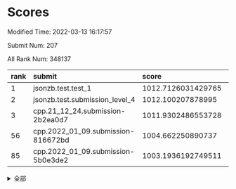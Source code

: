 # Scores

Modified Time: 2022-03-13 16:17:57

Submit Num: 207

All Rank Num: 348137

| rank |               submit               |       score        |       sigma        | pk_num |
| :--- | :--------------------------------- | :----------------- | :----------------- | :----- |
| 1    | jsonzb.test.test_1                 | 1012.7126031429765 | 0.8038651590242021 | 6726   |
| 2    | jsonzb.test.submission_level_4     | 1012.100207878995  | 0.8046930200658463 | 6731   |
| 3    | cpp.21_12_24.submission-2b2ea0d7   | 1011.9302486553728 | 0.7791929848035215 | 6729   |
| 56   | cpp.2022_01_09.submission-816672bd | 1004.662250890737  | 0.7184446163880371 | 6730   |
| 85   | cpp.2022_01_09.submission-5b0e3de2 | 1003.1936192749511 | 0.7255820421859626 | 6727   |


<details>
<summary>全部</summary>

| rank |                 submit                 |       score        |       sigma        | pk_num |
| :--- | :------------------------------------- | :----------------- | :----------------- | :----- |
| 1    | jsonzb.test.test_1                     | 1012.7126031429765 | 0.8038651590242021 | 6726   |
| 2    | jsonzb.test.submission_level_4         | 1012.100207878995  | 0.8046930200658463 | 6731   |
| 3    | cpp.21_12_24.submission-2b2ea0d7       | 1011.9302486553728 | 0.7791929848035215 | 6729   |
| 4    | gobigger.level_3.submission_level_3_16 | 1011.4068322422509 | 0.7530957300417717 | 6728   |
| 5    | gobigger.level_3.submission_level_3_15 | 1011.2955405206094 | 0.7699759173460755 | 6728   |
| 6    | gobigger.level_3.submission_level_3_34 | 1011.2866111933928 | 0.7814535970232286 | 6730   |
| 7    | gobigger.level_3.submission_level_3_6  | 1011.2775146955545 | 0.8083901796843841 | 6733   |
| 8    | gobigger.level_3.submission_level_3_30 | 1010.9738044243263 | 0.7685155127797783 | 6727   |
| 9    | gobigger.level_3.submission_level_3_11 | 1010.7344388850412 | 0.7455076306456124 | 6733   |
| 10   | gobigger.level_3.submission_level_3_26 | 1010.6930872745296 | 0.76947107300107   | 6728   |
| 11   | gobigger.level_3.submission_level_3_13 | 1010.6806538803731 | 0.7684795779465565 | 6725   |
| 12   | gobigger.level_3.submission_level_3_43 | 1010.565138925042  | 0.7373925614359725 | 6728   |
| 13   | gobigger.level_3.submission_level_3_0  | 1010.5432574490688 | 0.7722101752105462 | 6721   |
| 14   | gobigger.level_3.submission_level_3_48 | 1010.492614894002  | 0.7622174323418439 | 6722   |
| 15   | gobigger.level_3.submission_level_3_20 | 1010.4516576926671 | 0.7738170379801742 | 6732   |
| 16   | gobigger.level_3.submission_level_3_42 | 1010.4048574453794 | 0.7558302247865752 | 6726   |
| 17   | gobigger.level_3.submission_level_3_27 | 1010.3947905951655 | 0.7620560584732776 | 6734   |
| 18   | gobigger.level_3.submission_level_3_22 | 1010.3241289811677 | 0.7487455554103797 | 6729   |
| 19   | gobigger.level_3.submission_level_3_38 | 1010.2568425236825 | 0.7616231467215551 | 6727   |
| 20   | gobigger.level_3.submission_level_3_19 | 1010.2113531974043 | 0.7528155057193671 | 6727   |
| 21   | gobigger.level_3.submission_level_3_41 | 1010.1975223692231 | 0.7550687680945037 | 6726   |
| 22   | gobigger.level_3.submission_level_3_28 | 1010.1694038882134 | 0.7607916949754584 | 6730   |
| 23   | gobigger.level_3.submission_level_3_39 | 1010.1412590627034 | 0.7804359273713372 | 6722   |
| 24   | gobigger.level_3.submission_level_3_36 | 1010.0833559564279 | 0.7682939508004855 | 6727   |
| 25   | gobigger.level_3.submission_level_3_49 | 1010.0598410965212 | 0.7567841657322386 | 6730   |
| 26   | gobigger.level_3.submission_level_3_25 | 1010.0399357732073 | 0.7664621136296683 | 6729   |
| 27   | gobigger.level_3.submission_level_3_29 | 1009.9999926073974 | 0.7605023947979086 | 6724   |
| 28   | gobigger.level_3.submission_level_3_9  | 1009.9450311191224 | 0.7677482162036527 | 6720   |
| 29   | gobigger.level_3.submission_level_3_33 | 1009.9329303823706 | 0.7774510044771131 | 6728   |
| 30   | gobigger.level_3.submission_level_3_17 | 1009.8998033816737 | 0.7500520613452982 | 6730   |
| 31   | gobigger.level_3.submission_level_3_4  | 1009.8514054469284 | 0.7668595734754471 | 6732   |
| 32   | gobigger.level_3.submission_level_3_7  | 1009.8292031157847 | 0.7481886156705212 | 6722   |
| 33   | gobigger.level_3.submission_level_3_3  | 1009.8104575638123 | 0.7497360754473709 | 6725   |
| 34   | gobigger.level_3.submission_level_3_21 | 1009.7618867722464 | 0.7487133171570223 | 6727   |
| 35   | gobigger.level_3.submission_level_3_46 | 1009.7377097208338 | 0.732397479047869  | 6728   |
| 36   | gobigger.level_3.submission_level_3_14 | 1009.7298398013838 | 0.7536262206943245 | 6727   |
| 37   | gobigger.level_3.submission_level_3_12 | 1009.7187490706054 | 0.7596950579587819 | 6727   |
| 38   | gobigger.level_3.submission_level_3_37 | 1009.7118233077734 | 0.7629861661426081 | 6725   |
| 39   | gobigger.level_3.submission_level_3_2  | 1009.6261875466187 | 0.7456407354034194 | 6727   |
| 40   | gobigger.level_3.submission_level_3_18 | 1009.562625722977  | 0.7346182868684658 | 6730   |
| 41   | gobigger.level_3.submission_level_3_47 | 1009.5485102346188 | 0.7438932274229892 | 6732   |
| 42   | gobigger.level_3.submission_level_3_32 | 1009.4497299797902 | 0.735310741911853  | 6726   |
| 43   | gobigger.level_3.submission_level_3_10 | 1009.3549049159902 | 0.7541145038216835 | 6729   |
| 44   | gobigger.level_3.submission_level_3_44 | 1009.3389062651979 | 0.7474790479807375 | 6728   |
| 45   | gobigger.level_3.submission_level_3_1  | 1009.2987474137286 | 0.7316773385311377 | 6728   |
| 46   | gobigger.level_3.submission_level_3_24 | 1009.2837040697509 | 0.735073902124095  | 6727   |
| 47   | gobigger.level_3.submission_level_3_45 | 1009.2237926644818 | 0.7586550603566794 | 6733   |
| 48   | gobigger.level_3.submission_level_3_23 | 1009.180592985962  | 0.754178163358192  | 6729   |
| 49   | gobigger.level_3.submission_level_3_40 | 1009.1772473961242 | 0.7447568490781789 | 6727   |
| 50   | gobigger.level_3.submission_level_3_8  | 1008.888034470301  | 0.7426932655613612 | 6728   |
| 51   | gobigger.level_3.submission_level_3_35 | 1008.8080334152493 | 0.7541643552270818 | 6727   |
| 52   | gobigger.level_3.submission_level_3_5  | 1008.6137349619124 | 0.741595138294381  | 6726   |
| 53   | gobigger.level_3.submission_level_3_31 | 1008.3237357179264 | 0.7399547275962065 | 6731   |
| 54   | gobigger.level_1.submission_level_1_36 | 1005.2415369280716 | 0.7327868196068912 | 6727   |
| 55   | gobigger.level_1.submission_level_1_21 | 1004.9189711073919 | 0.7236395447255068 | 6727   |
| 56   | cpp.2022_01_09.submission-816672bd     | 1004.662250890737  | 0.7184446163880371 | 6730   |
| 57   | gobigger.level_1.submission_level_1_26 | 1004.5846172814759 | 0.7213693049115886 | 6731   |
| 58   | gobigger.level_1.submission_level_1_12 | 1004.4318233529227 | 0.7205929981483159 | 6723   |
| 59   | gobigger.level_1.submission_level_1_8  | 1004.4204839363721 | 0.7219811769299012 | 6725   |
| 60   | gobigger.level_1.submission_level_1_34 | 1004.3115640968045 | 0.7317608675550096 | 6728   |
| 61   | gobigger.level_1.submission_level_1_28 | 1004.279136973298  | 0.7072246496462351 | 6731   |
| 62   | gobigger.level_1.submission_level_1_18 | 1004.2785422659935 | 0.7229158337962635 | 6723   |
| 63   | gobigger.level_1.submission_level_1_7  | 1004.2734710733773 | 0.7134323404105616 | 6733   |
| 64   | gobigger.level_1.submission_level_1_0  | 1004.2693683064621 | 0.7144861507454702 | 6732   |
| 65   | gobigger.level_1.submission_level_1_2  | 1004.1717303147517 | 0.7157036647435505 | 6730   |
| 66   | gobigger.level_1.submission_level_1_16 | 1004.1663263356531 | 0.7243921731881903 | 6724   |
| 67   | gobigger.level_1.submission_level_1_49 | 1004.1499827747308 | 0.7260197007268726 | 6727   |
| 68   | gobigger.level_1.submission_level_1_13 | 1004.124449369355  | 0.7084156501703689 | 6728   |
| 69   | gobigger.level_1.submission_level_1_45 | 1003.9111949730197 | 0.7203713779255965 | 6727   |
| 70   | gobigger.level_1.submission_level_1_17 | 1003.7142979565409 | 0.7065544849603546 | 6729   |
| 71   | gobigger.level_1.submission_level_1_4  | 1003.6917877210951 | 0.718579027653382  | 6722   |
| 72   | gobigger.level_1.submission_level_1_29 | 1003.6658094501486 | 0.7295578958110962 | 6726   |
| 73   | gobigger.level_1.submission_level_1_11 | 1003.643573760162  | 0.7056665746640349 | 6729   |
| 74   | gobigger.level_1.submission_level_1_39 | 1003.5903935134816 | 0.7212598661872084 | 6726   |
| 75   | gobigger.level_1.submission_level_1_31 | 1003.5614725200933 | 0.7153929281360127 | 6726   |
| 76   | gobigger.level_1.submission_level_1_9  | 1003.463592462337  | 0.718393548597719  | 6728   |
| 77   | gobigger.level_1.submission_level_1_43 | 1003.4461879559752 | 0.7170205056895238 | 6731   |
| 78   | gobigger.level_1.submission_level_1_23 | 1003.4269584326411 | 0.7108099128519025 | 6731   |
| 79   | gobigger.level_1.submission_level_1_32 | 1003.3759213284952 | 0.7180103366657579 | 6725   |
| 80   | gobigger.level_1.submission_level_1_41 | 1003.3285457089537 | 0.7119451386252721 | 6728   |
| 81   | gobigger.level_1.submission_level_1_1  | 1003.2524161644037 | 0.7160258631408071 | 6730   |
| 82   | gobigger.level_1.submission_level_1_40 | 1003.2412272303684 | 0.7149436394880451 | 6729   |
| 83   | gobigger.level_1.submission_level_1_44 | 1003.2289014427031 | 0.7104404715636777 | 6730   |
| 84   | gobigger.level_1.submission_level_1_5  | 1003.1996537725225 | 0.7170637741410288 | 6729   |
| 85   | cpp.2022_01_09.submission-5b0e3de2     | 1003.1936192749511 | 0.7255820421859626 | 6727   |
| 86   | gobigger.level_1.submission_level_1_48 | 1003.1816666327398 | 0.7175679314792023 | 6726   |
| 87   | gobigger.level_1.submission_level_1_6  | 1003.0776453006891 | 0.7078539483166076 | 6731   |
| 88   | gobigger.level_1.submission_level_1_46 | 1003.0626706916381 | 0.7091377347900613 | 6726   |
| 89   | gobigger.level_1.submission_level_1_15 | 1002.9758928324699 | 0.7121183105421303 | 6728   |
| 90   | gobigger.level_1.submission_level_1_20 | 1002.9642445228548 | 0.7054767331466251 | 6726   |
| 91   | gobigger.level_1.submission_level_1_47 | 1002.8980701487574 | 0.7220638078683    | 6726   |
| 92   | gobigger.level_1.submission_level_1_33 | 1002.8872451275532 | 0.699830350555819  | 6727   |
| 93   | gobigger.level_1.submission_level_1_19 | 1002.7694060980185 | 0.7208816415547213 | 6727   |
| 94   | gobigger.level_1.submission_level_1_10 | 1002.6177675863768 | 0.705826686868375  | 6728   |
| 95   | gobigger.level_1.submission_level_1_22 | 1002.5858095694183 | 0.7254433036025218 | 6724   |
| 96   | gobigger.level_1.submission_level_1_25 | 1002.5840315234603 | 0.7201349074131478 | 6728   |
| 97   | gobigger.level_1.submission_level_1_38 | 1002.5562390424768 | 0.7127060458804257 | 6725   |
| 98   | gobigger.level_1.submission_level_1_24 | 1002.4120203702481 | 0.721279628928491  | 6723   |
| 99   | gobigger.level_1.submission_level_1_27 | 1002.3958652182492 | 0.7169042119986114 | 6730   |
| 100  | gobigger.level_1.submission_level_1_3  | 1002.3602433906816 | 0.7264843891273955 | 6730   |
| 101  | gobigger.level_1.submission_level_1_35 | 1002.3442536989546 | 0.7222424223355859 | 6726   |
| 102  | gobigger.level_1.submission_level_1_42 | 1001.8553949978675 | 0.6999381370765264 | 6727   |
| 103  | gobigger.level_1.submission_level_1_14 | 1001.8001293760908 | 0.7209818234943524 | 6728   |
| 104  | gobigger.level_1.submission_level_1_37 | 1001.7106070749937 | 0.7079382090187506 | 6728   |
| 105  | gobigger.level_1.submission_level_1_30 | 1001.4405279255285 | 0.7092875703505291 | 6727   |
| 106  | gobigger.random.submission_random_29   | 997.3171981485351  | 0.7040882660377173 | 6729   |
| 107  | gobigger.random.submission_random_45   | 997.0890739626193  | 0.7218130135242886 | 6723   |
| 108  | gobigger.random.submission_random_18   | 997.0796751156042  | 0.7008681186780282 | 6724   |
| 109  | gobigger.random.submission_random_2    | 996.9155546954324  | 0.7165045874801141 | 6731   |
| 110  | gobigger.random.submission_random_15   | 996.7768402058836  | 0.7062752493514572 | 6724   |
| 111  | gobigger.random.submission_random_37   | 996.6696361123334  | 0.7047911048153098 | 6729   |
| 112  | gobigger.random.submission_random_10   | 996.6676486324586  | 0.7157189288945763 | 6726   |
| 113  | gobigger.random.submission_random_23   | 996.6484160309911  | 0.7097894699946291 | 6733   |
| 114  | gobigger.random.submission_random_6    | 996.5140655106325  | 0.7193380860021952 | 6727   |
| 115  | gobigger.random.submission_random_49   | 996.4921194715769  | 0.7083148677661679 | 6728   |
| 116  | gobigger.random.submission_random_36   | 996.4793768206512  | 0.7096473307036736 | 6731   |
| 117  | gobigger.random.submission_random_47   | 996.4729732433142  | 0.7175945904095411 | 6729   |
| 118  | gobigger.random.submission_random_0    | 996.4598658500579  | 0.7127480442086697 | 6729   |
| 119  | gobigger.random.submission_random_26   | 996.4324228022194  | 0.7257426414756488 | 6727   |
| 120  | gobigger.random.submission_random_19   | 996.404703524531   | 0.7182199288050712 | 6725   |
| 121  | gobigger.random.submission_random_40   | 996.3424802923495  | 0.7141725200632466 | 6725   |
| 122  | gobigger.random.submission_random_24   | 996.3239196665038  | 0.7122723558613442 | 6729   |
| 123  | gobigger.random.submission_random_43   | 996.3225571920079  | 0.7087900144153606 | 6730   |
| 124  | gobigger.random.submission_random_38   | 996.3139277790658  | 0.7111150446885651 | 6733   |
| 125  | gobigger.random.submission_random_21   | 996.2465452801607  | 0.7246259619519456 | 6727   |
| 126  | gobigger.random.submission_random_44   | 996.2298157333215  | 0.7108861258305702 | 6726   |
| 127  | gobigger.random.submission_random_9    | 996.2183945065664  | 0.699776407055584  | 6724   |
| 128  | gobigger.random.submission_random_42   | 996.2126040456334  | 0.6993921549891096 | 6728   |
| 129  | gobigger.random.submission_random_39   | 996.2036863157456  | 0.7198895660439546 | 6726   |
| 130  | gobigger.random.submission_random_30   | 996.2026818316288  | 0.7045472849139987 | 6725   |
| 131  | gobigger.random.submission_random_11   | 996.1752226010718  | 0.7102000656513346 | 6724   |
| 132  | gobigger.random.submission_random_25   | 996.116942385109   | 0.7077131040267354 | 6729   |
| 133  | gobigger.random.submission_random_5    | 995.9573891503753  | 0.7018500164021061 | 6724   |
| 134  | gobigger.random.submission_random_32   | 995.9433161277814  | 0.7004409773574435 | 6726   |
| 135  | gobigger.random.submission_random_3    | 995.9311827128679  | 0.7062521137747843 | 6723   |
| 136  | gobigger.random.submission_random_28   | 995.8759226181186  | 0.710436106250542  | 6726   |
| 137  | gobigger.random.submission_random_46   | 995.8248428311314  | 0.701063936517201  | 6728   |
| 138  | gobigger.random.submission_random_17   | 995.7805150229719  | 0.6997027852989895 | 6730   |
| 139  | gobigger.random.submission_random_12   | 995.7362034433659  | 0.7126956901326024 | 6727   |
| 140  | gobigger.random.submission_random_14   | 995.7142678956232  | 0.7083583908732493 | 6724   |
| 141  | gobigger.random.submission_random_27   | 995.6958361386796  | 0.7114227134420267 | 6729   |
| 142  | gobigger.random.submission_random_41   | 995.6708421321713  | 0.7248689771373192 | 6727   |
| 143  | gobigger.random.submission_random_4    | 995.6707346040869  | 0.7197472104226827 | 6726   |
| 144  | gobigger.random.submission_random_31   | 995.6306513751384  | 0.7132404300491615 | 6724   |
| 145  | gobigger.random.submission_random_16   | 995.5441814161404  | 0.7039600874006903 | 6723   |
| 146  | gobigger.random.submission_random_33   | 995.3418777451309  | 0.7092631969474841 | 6726   |
| 147  | gobigger.random.submission_random_1    | 995.2412590043089  | 0.7255663924274187 | 6728   |
| 148  | gobigger.random.submission_random_20   | 995.240930924249   | 0.7043057358624114 | 6732   |
| 149  | gobigger.random.submission_random_13   | 995.1220584199915  | 0.7178885609021672 | 6728   |
| 150  | gobigger.random.submission_random_34   | 995.1172158351454  | 0.731974276373151  | 6730   |
| 151  | gobigger.random.submission_random_48   | 994.9248428249824  | 0.7228027053288534 | 6723   |
| 152  | gobigger.random.submission_random_8    | 994.8506395308709  | 0.7201314420370074 | 6728   |
| 153  | gobigger.random.submission_random_35   | 994.811254179987   | 0.7157345947550747 | 6729   |
| 154  | gobigger.random.submission_random_22   | 994.384969561317   | 0.7263807077844988 | 6733   |
| 155  | gobigger.random.submission_random_7    | 994.3591827446977  | 0.7167513009464788 | 6731   |
| 156  | gobigger.level_2.submission_level_2_10 | 994.1137478488408  | 0.7477714582859598 | 6724   |
| 157  | gobigger.level_2.submission_level_2_34 | 994.1071313485212  | 0.7279257504192127 | 6724   |
| 158  | gobigger.level_2.submission_level_2_46 | 993.7551609777056  | 0.737494155896016  | 6725   |
| 159  | gobigger.level_2.submission_level_2_11 | 993.7427324233631  | 0.7409793361577377 | 6721   |
| 160  | gobigger.level_2.submission_level_2_45 | 993.7053651742613  | 0.7516665407028792 | 6726   |
| 161  | gobigger.level_2.submission_level_2_8  | 993.6293800955921  | 0.7439371347222378 | 6729   |
| 162  | gobigger.level_2.submission_level_2_38 | 993.4804023387742  | 0.7434328541407906 | 6732   |
| 163  | gobigger.level_2.submission_level_2_5  | 993.363732675268   | 0.74106417877167   | 6729   |
| 164  | gobigger.level_2.submission_level_2_48 | 993.2460061779079  | 0.728293126591157  | 6724   |
| 165  | gobigger.level_2.submission_level_2_43 | 993.1805359714202  | 0.741474688294829  | 6726   |
| 166  | gobigger.level_2.submission_level_2_21 | 993.1061499985861  | 0.7409140910094043 | 6731   |
| 167  | gobigger.level_2.submission_level_2_40 | 992.9929443954111  | 0.7438594078210885 | 6725   |
| 168  | gobigger.level_2.submission_level_2_37 | 992.8769332035577  | 0.7329487254034976 | 6727   |
| 169  | gobigger.level_2.submission_level_2_4  | 992.8321687003609  | 0.7362308065714108 | 6723   |
| 170  | gobigger.level_2.submission_level_2_2  | 992.7309228760478  | 0.7367872277516685 | 6725   |
| 171  | gobigger.level_2.submission_level_2_33 | 992.7247460450346  | 0.7615467758228285 | 6720   |
| 172  | gobigger.level_2.submission_level_2_25 | 992.6488133695548  | 0.7442359505932425 | 6729   |
| 173  | gobigger.level_2.submission_level_2_28 | 992.6155896174546  | 0.7292089836342325 | 6722   |
| 174  | gobigger.level_2.submission_level_2_0  | 992.5413771342429  | 0.7364132369306025 | 6727   |
| 175  | gobigger.level_2.submission_level_2_35 | 992.5395305110846  | 0.7654650820153298 | 6726   |
| 176  | gobigger.level_2.submission_level_2_16 | 992.4204084883972  | 0.7267772815276756 | 6729   |
| 177  | gobigger.level_2.submission_level_2_9  | 992.3832864173545  | 0.753531075487321  | 6726   |
| 178  | gobigger.level_2.submission_level_2_24 | 992.3174016513899  | 0.7440750364563005 | 6729   |
| 179  | gobigger.level_2.submission_level_2_22 | 992.2069037728809  | 0.7443624466862145 | 6728   |
| 180  | gobigger.level_2.submission_level_2_31 | 992.1629225572228  | 0.7312709641711522 | 6723   |
| 181  | gobigger.level_2.submission_level_2_3  | 992.1574271888603  | 0.7594954345452322 | 6727   |
| 182  | gobigger.level_2.submission_level_2_26 | 992.1550395667334  | 0.7422802887201677 | 6725   |
| 183  | gobigger.level_2.submission_level_2_15 | 992.0494449839713  | 0.7463709832827998 | 6725   |
| 184  | gobigger.level_2.submission_level_2_14 | 992.0482705807165  | 0.74981704473564   | 6732   |
| 185  | gobigger.level_2.submission_level_2_23 | 991.8543331972443  | 0.7577493123471254 | 6726   |
| 186  | gobigger.level_2.submission_level_2_19 | 991.8496473599561  | 0.7530048778445236 | 6733   |
| 187  | gobigger.level_2.submission_level_2_32 | 991.7817416236409  | 0.7262397283241248 | 6729   |
| 188  | gobigger.level_2.submission_level_2_41 | 991.7389201771342  | 0.7526741780524342 | 6727   |
| 189  | gobigger.level_2.submission_level_2_12 | 991.7200223424672  | 0.7726613819902373 | 6730   |
| 190  | gobigger.level_2.submission_level_2_42 | 991.5837385112118  | 0.7562742587536688 | 6727   |
| 191  | gobigger.level_2.submission_level_2_6  | 991.4535041685313  | 0.7689861038129902 | 6726   |
| 192  | gobigger.level_2.submission_level_2_49 | 991.3550452149261  | 0.7625910877514591 | 6730   |
| 193  | gobigger.level_2.submission_level_2_17 | 991.2636292860387  | 0.7425641548804562 | 6730   |
| 194  | gobigger.level_2.submission_level_2_47 | 991.1842808155117  | 0.7449045870814767 | 6725   |
| 195  | gobigger.level_2.submission_level_2_7  | 991.1191249436879  | 0.7576510988698861 | 6728   |
| 196  | gobigger.level_2.submission_level_2_39 | 991.0034031406727  | 0.759759583280222  | 6727   |
| 197  | gobigger.level_2.submission_level_2_30 | 990.9448664927462  | 0.7512409501130463 | 6725   |
| 198  | gobigger.level_2.submission_level_2_18 | 990.8810114667373  | 0.7601540837694403 | 6727   |
| 199  | gobigger.level_2.submission_level_2_29 | 990.604180326678   | 0.7784592871146206 | 6727   |
| 200  | gobigger.level_2.submission_level_2_1  | 990.5657579924068  | 0.7798688483497287 | 6729   |
| 201  | gobigger.level_2.submission_level_2_13 | 990.5333621576622  | 0.763694326661451  | 6725   |
| 202  | gobigger.level_2.submission_level_2_36 | 990.2300407392665  | 0.7715879091177266 | 6721   |
| 203  | gobigger.level_2.submission_level_2_44 | 990.0227014268224  | 0.7796017843092788 | 6728   |
| 204  | gobigger.level_2.submission_level_2_20 | 989.680418684106   | 0.8023750165767018 | 6723   |
| 205  | gobigger.level_2.submission_level_2_27 | 989.596228613295   | 0.7872524155930041 | 6722   |
| 206  | gobigger.none.submission_none_1        | 976.24369484679    | 1.4143751919688041 | 6728   |
| 207  | gobigger.none.submission_none_0        | 975.7573372500334  | 1.51653228957477   | 6729   |

</details>